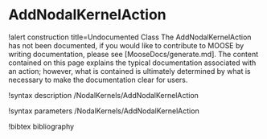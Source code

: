 <!-- MOOSE Documentation Stub: Remove this when content is added. -->

# AddNodalKernelAction

!alert construction title=Undocumented Class
The AddNodalKernelAction has not been documented, if you would like to contribute to MOOSE by writing
documentation, please see [MooseDocs/generate.md]. The content contained on this page explains the typical
documentation associated with an action; however, what is contained is ultimately determined by what
is necessary to make the documentation clear for users.

!syntax description /NodalKernels/AddNodalKernelAction

!syntax parameters /NodalKernels/AddNodalKernelAction

!bibtex bibliography

